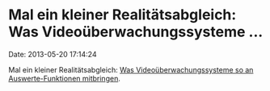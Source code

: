 Mal ein kleiner Realitätsabgleich: Was Videoüberwachungssysteme \...
====================================================================

Date: 2013-05-20 17:14:24

Mal ein kleiner Realitätsabgleich: [Was Videoüberwachungssysteme so an
Auswerte-Funktionen
mitbringen](http://www.g4stechnology.com/uploads/G4S/Datasheets/G4S_H.264_VCA_AUG10.pdf).
